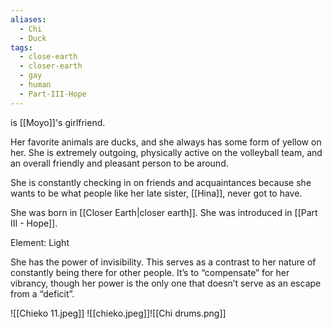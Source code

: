 ```yaml
---
aliases:
  - Chi
  - Duck
tags:
  - close-earth
  - closer-earth
  - gay
  - human
  - Part-III-Hope
---
```

is [[Moyo]]'s girlfriend. 

Her favorite animals are ducks, and she always has some form of yellow on her. She is extremely outgoing, physically active on the volleyball team, and an overall friendly and pleasant person to be around. 

She is constantly checking in on friends and acquaintances because she wants to be what people like her late sister, [[Hina]], never got to have. 

She was born in [[Closer Earth|closer earth]]. She was introduced in [[Part III - Hope]].

Element: Light

She has the power of invisibility. This serves as a contrast to her nature of constantly being there for other people. It’s to “compensate” for her vibrancy, though her power is the only one that doesn’t serve as an escape from a “deficit”.

![[Chieko 11.jpeg]]
![[chieko.jpeg]]![[Chi drums.png]]